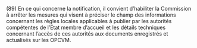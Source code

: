 (89) En ce qui concerne la notification, il convient d’habiliter la Commission à arrêter les mesures qui visent à préciser le champ des informations concernant les règles locales applicables à publier par les autorités compétentes de l’État membre d’accueil et les détails techniques concernant l’accès de ces autorités aux documents enregistrés et actualisés sur les OPCVM.